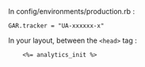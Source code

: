 In config/environments/production.rb :

    GAR.tracker = "UA-xxxxxx-x"

In your layout, between the `<head>` tag :

		<%= analytics_init %>
